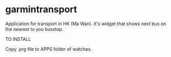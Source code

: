 # garmintransport

Application for transport in HK (Ma Wan).
It's widget that shows next bus on the nearest to you busstop.

TO INSTALL

Copy .prg file to APPS folder of watches.
